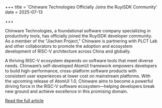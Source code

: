 +++
title = 'Chinware Technologies Officially Joins the RuyiSDK Community'
date = 2025-07-13

+++

Chinware Technologies, a foundational software company specializing in productivity tools, has officially joined the RuyiSDK developer community. As a member of the "Jiachen Project," Chinware is partnering with PLCT Lab and other collaborators to promote the adoption and ecosystem development of RISC-V architecture across China and globally.

A thriving RISC-V ecosystem depends on software tools that meet diverse needs. Chinware’s self-developed AtomUI framework empowers developers to build high-performance, cross-platform software products with consistent user experiences at lower cost on mainstream platforms. With the upcoming release of AtomUI 1.0, Chinware aims to become a powerful driving force in the RISC-V software ecosystem—helping developers break new ground and achieve excellence in this promising domain.

[Read the full article](https://mp.weixin.qq.com/s/1b8Ydk91pnqp8WB6RybFUQ)


